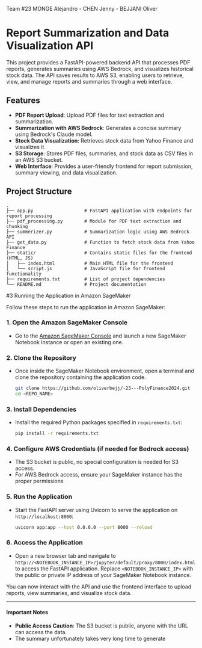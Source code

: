 Team #23 MONGE Alejandro - CHEN Jenny - BEJJANI Oliver

# Report Summarization and Data Visualization API

This project provides a FastAPI-powered backend API that processes PDF reports, generates summaries using AWS Bedrock, and visualizes historical stock data. The API saves results to AWS S3, enabling users to retrieve, view, and manage reports and summaries through a web interface.

## Features

- **PDF Report Upload**: Upload PDF files for text extraction and summarization.
- **Summarization with AWS Bedrock**: Generates a concise summary using Bedrock's Claude model.
- **Stock Data Visualization**: Retrieves stock data from Yahoo Finance and visualizes it.
- **S3 Storage**: Stores PDF files, summaries, and stock data as CSV files in an AWS S3 bucket.
- **Web Interface**: Provides a user-friendly frontend for report submission, summary viewing, and data visualization.

## Project Structure

```plaintext
.
├── app.py                   # FastAPI application with endpoints for report processing
├── pdf_processing.py        # Module for PDF text extraction and chunking
├── summerizer.py            # Summarization logic using AWS Bedrock API
├── get_data.py              # Function to fetch stock data from Yahoo Finance
├── static/                  # Contains static files for the frontend (HTML, JS)
│   ├── index.html           # Main HTML file for the frontend
│   └── script.js            # JavaScript file for frontend functionality
├── requirements.txt         # List of project dependencies
└── README.md                # Project documentation
```


#3 Running the Application in Amazon SageMaker

Follow these steps to run the application in Amazon SageMaker:

### 1. Open the Amazon SageMaker Console
- Go to the [Amazon SageMaker Console](https://aws.amazon.com/sagemaker/) and launch a new SageMaker Notebook Instance or open an existing one.

### 2. Clone the Repository
- Once inside the SageMaker Notebook environment, open a terminal and clone the repository containing the application code.

    ```bash
    git clone https://github.com/oliverbejj/-23---PolyFinance2024.git
    cd <REPO_NAME>
    ```

### 3. Install Dependencies
- Install the required Python packages specified in `requirements.txt`:

    ```bash
    pip install -r requirements.txt
    ```

### 4. Configure AWS Credentials (if needed for Bedrock access)
- The S3 bucket is public, no special configuration is needed for S3 access.
- For AWS Bedrock access, ensure your SageMaker instance has the proper permissions

### 5. Run the Application
- Start the FastAPI server using Uvicorn to serve the application on `http://localhost:8000`:

    ```bash
    uvicorn app:app --host 0.0.0.0 --port 8000 --reload
    ```

### 6. Access the Application
- Open a new browser tab and navigate to `http://<NOTEBOOK_INSTANCE_IP>/jupyter/default/proxy/8000/index.html` to access the FastAPI application. Replace `<NOTEBOOK_INSTANCE_IP>` with the public or private IP address of your SageMaker Notebook instance.

You can now interact with the API and use the frontend interface to upload reports, view summaries, and visualize stock data.

---

#### Important Notes
- **Public Access Caution**: The S3 bucket is public, anyone with the URL can access the data.
- The summary unfortunately takes very long time to generate 
